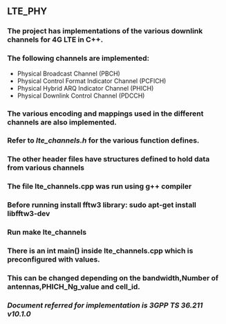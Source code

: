 ## LTE_PHY

### The project has implementations of the various downlink channels for 4G LTE in C++.
### The following channels are implemented:

- Physical Broadcast Channel (PBCH)
- Physical Control Format Indicator Channel (PCFICH)
- Physical Hybrid ARQ Indicator Channel (PHICH)
- Physical Downlink Control Channel (PDCCH)

### The various encoding and mappings used in the different channels are also implemented.

### Refer to *lte_channels.h* for the various function defines.

### The other header files have structures defined to hold data from various channels

### The file lte_channels.cpp was run using g++ compiler

### Before running install fftw3 library: sudo apt-get install libfftw3-dev

### Run make lte_channels

### There is an int main() inside lte_channels.cpp which is preconfigured with values.
### This can be changed depending on the bandwidth,Number of antennas,PHICH_Ng_value and cell_id.

### *Document referred for implementation is 3GPP TS 36.211 v10.1.0*
